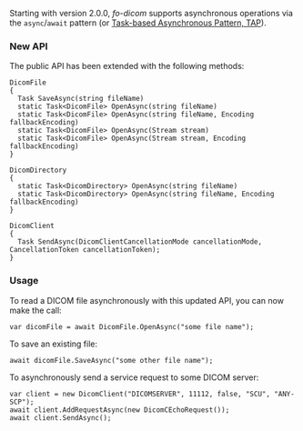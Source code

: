 Starting with version 2.0.0, *fo-dicom* supports asynchronous operations via the `async`/`await` pattern (or [Task-based Asynchronous Pattern, TAP](https://msdn.microsoft.com/en-us/library/hh873175.aspx)).

### New API
The public API has been extended with the following methods:

    DicomFile
    {
      Task SaveAsync(string fileName)
      static Task<DicomFile> OpenAsync(string fileName)
      static Task<DicomFile> OpenAsync(string fileName, Encoding fallbackEncoding)
      static Task<DicomFile> OpenAsync(Stream stream)
      static Task<DicomFile> OpenAsync(Stream stream, Encoding fallbackEncoding)
    }

    DicomDirectory
    {
      static Task<DicomDirectory> OpenAsync(string fileName)
      static Task<DicomDirectory> OpenAsync(string fileName, Encoding fallbackEncoding)
    }

    DicomClient
    {
      Task SendAsync(DicomClientCancellationMode cancellationMode, CancellationToken cancellationToken);
    }

### Usage
To read a DICOM file asynchronously with this updated API, you can now make the call:

    var dicomFile = await DicomFile.OpenAsync("some file name");

To save an existing file:

    await dicomFile.SaveAsync("some other file name");

To asynchronously send a service request to some DICOM server:

    var client = new DicomClient("DICOMSERVER", 11112, false, "SCU", "ANY-SCP");
    await client.AddRequestAsync(new DicomCEchoRequest());
    await client.SendAsync();